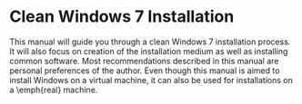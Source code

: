 # Clean Windows 7 Installation

This manual will guide you through a clean Windows 7 installation process. It
will also focus on creation of the installation medium as well as installing
common software. Most recommendations described in this manual are personal
preferences of the author. Even though this manual is aimed to install Windows
on a virtual machine, it can also be used for installations on a \emph{real}
machine.
